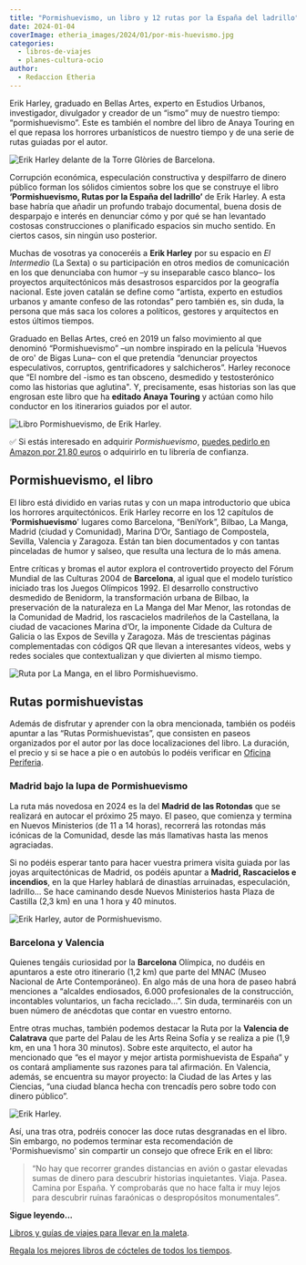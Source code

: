 ```yaml
---
title: "Pormishuevismo, un libro y 12 rutas por la España del ladrillo"
date: 2024-01-04
coverImage: etheria_images/2024/01/por-mis-huevismo.jpg
categories: 
  - libros-de-viajes
  - planes-cultura-ocio
author: 
  - Redaccion Etheria
---
```


Erik Harley, graduado en Bellas Artes, experto en Estudios Urbanos, investigador, 
divulgador y creador de un “ismo” muy de nuestro tiempo: “pormishuevismo”. Este es 
también el nombre del libro de Anaya Touring en el que repasa los horrores urbanísticos 
de nuestro tiempo y de una serie de rutas guiadas por el autor. 

![Erik Harley delante de la Torre Glòries de Barcelona.](etheria_images/2024/01/por-mis-huevismo.jpg "Erik Harley delante de la Torre Glòries de Barcelona.")

Corrupción económica, especulación constructiva y despilfarro de dinero público forman 
los sólidos cimientos sobre los que se construye el libro **‘Pormishuevismo, Rutas por 
la España del ladrillo’** de Erik Harley. A esta base habría que añadir un profundo 
trabajo documental, buena dosis de desparpajo e interés en denunciar cómo y por qué se 
han levantado costosas construcciones o planificado espacios sin mucho sentido. En 
ciertos casos, sin ningún uso posterior. 

Muchas de vosotras ya conoceréis a **Erik Harley** por su espacio en _El Intermedio_ (La 
Sexta) o su participación en otros medios de comunicación en los que denunciaba con 
humor –y su inseparable casco blanco– los proyectos arquitectónicos más desastrosos 
esparcidos por la geografía nacional. Este joven catalán se define como “artista, 
experto en estudios urbanos y amante confeso de las rotondas” pero también es, sin duda, 
la persona que más saca los colores a políticos, gestores y arquitectos en estos últimos 
tiempos. 

Graduado en Bellas Artes, creó en 2019 un falso movimiento al que denominó 
“Pormishuevismo” –un nombre inspirado en la película 'Huevos de oro' de Bigas Luna– con 
el que pretendía “denunciar proyectos especulativos, corruptos, gentrificadores y 
salchicheros”. Harley reconoce que “El nombre del -ismo es tan obsceno, desmedido y 
testosterónico como las historias que aglutina". Y, precisamente, esas historias son las 
que engrosan este libro que ha **editado Anaya Touring** y actúan como hilo conductor en 
los itinerarios guiados por el autor. 

![Libro Pormishuevismo, de Erik Harley.](etheria_images/2024/01/pormishuevismo-libro.jpg "Libro Pormishuevismo, de Erik Harley. © Anaya Touring")

✅ Si estás interesado en adquirir _Pormishuevismo_, [puedes pedirlo en Amazon por 21,80 
euros](https://www.amazon.es/PORMISHUEVISMO-ladrillo-Singulares-edici%C3%B3n-espa%C3%B1ol/dp/8491586237?&linkCode=sl1&tag=etheriamagazi-21&linkId=fbd7821d5e6e90a9853f8f8a0b0706e0&language=es_ES&ref_=as_li_ss_tl) 
o adquirirlo en tu librería de confianza. 

## Pormishuevismo, el libro

El libro está dividido en varias rutas y con un mapa introductorio que ubica los 
horrores arquitectónicos. Erik Harley recorre en los 12 capítulos de 
‘**Pormishuevismo**’ lugares como Barcelona, “BeniYork”, Bilbao, La Manga, Madrid 
(ciudad y Comunidad), Marina D’Or, Santiago de Compostela, Sevilla, Valencia y Zaragoza. 
Están tan bien documentados y con tantas pinceladas de humor y salseo, que resulta una 
lectura de lo más amena. 

Entre críticas y bromas el autor explora el controvertido proyecto del Fórum Mundial de 
las Culturas 2004 de **Barcelona**, al igual que el modelo turístico iniciado tras los 
Juegos Olímpicos 1992. El desarrollo constructivo desmedido de Benidorm, la 
transformación urbana de Bilbao, la preservación de la naturaleza en La Manga del Mar 
Menor, las rotondas de la Comunidad de Madrid, los rascacielos madrileños de la 
Castellana, la ciudad de vacaciones Marina d’Or, la imponente Cidade da Cultura de 
Galicia o las Expos de Sevilla y Zaragoza. Más de trescientas páginas complementadas con 
códigos QR que llevan a interesantes vídeos, webs y redes sociales que contextualizan y 
que divierten al mismo tiempo. 

![Ruta por La Manga, en el libro Pormishuevismo.](etheria_images/2024/01/julio-iglesias-pormishuevismo.jpg "Ruta por La Manga, en el libro Pormishuevismo. © Anaya Touring")

## Rutas pormishuevistas

Además de disfrutar y aprender con la obra mencionada, también os podéis apuntar a las 
“Rutas Pormishuevistas”, que consisten en paseos organizados por el autor por las doce 
localizaciones del libro. La duración, el precio y si se hace a pie o en autobús lo 
podéis verificar en [Oficina Periferia](https://www.oficinaperiferia.com/). 

### Madrid bajo la lupa de Pormishuevismo

La ruta más novedosa en 2024 es la del **Madrid de las Rotondas** que se realizará en 
autocar el próximo 25 mayo. El paseo, que comienza y termina en Nuevos Ministerios (de 
11 a 14 horas), recorrerá las rotondas más icónicas de la Comunidad, desde las más 
llamativas hasta las menos agraciadas. 

Si no podéis esperar tanto para hacer vuestra primera visita guiada por las joyas 
arquitectónicas de Madrid, os podéis apuntar a **Madrid, Rascacielos e incendios**, en 
la que Harley hablará de dinastías arruinadas, especulación, ladrillo... Se hace 
caminando desde Nuevos Ministerios hasta Plaza de Castilla (2,3 km) en una 1 hora y 40 
minutos. 

![Erik Harley, autor de Pormishuevismo.](etheria_images/2024/01/pormishuevismo-erik-halley-737x1000.jpg "Erik Harley, autor de Pormishuevismo. © Anaya Touring")

### Barcelona y Valencia

Quienes tengáis curiosidad por la **Barcelona** Olímpica, no dudéis en apuntaros a este 
otro itinerario (1,2 km) que parte del MNAC (Museo Nacional de Arte Contemporáneo). En 
algo más de una hora de paseo habrá menciones a “alcaldes endiosados, 6.000 
profesionales de la construcción, incontables voluntarios, un facha reciclado...”. Sin 
duda, terminaréis con un buen número de anécdotas que contar en vuestro entorno. 

Entre otras muchas, también podemos destacar la Ruta por la **Valencia de Calatrava** 
que parte del Palau de les Arts Reina Sofía y se realiza a pie (1,9 km, en una 1 hora 30 
minutos). Sobre este arquitecto, el autor ha mencionado que “es el mayor y mejor artista 
pormishuevista de España” y os contará ampliamente sus razones para tal afirmación. En 
Valencia, además, se encuentra su mayor proyecto: la Ciudad de las Artes y las Ciencias, 
“una ciudad blanca hecha con trencadís pero sobre todo con dinero público”. 

![Erik Harley.](etheria_images/2024/01/erik-harley-pormishuevismo.jpg "Erik Harley. © Patricia Rubio")

Así, una tras otra, podréis conocer las doce rutas desgranadas en el libro. Sin embargo, 
no podemos terminar esta recomendación de 'Pormishuevismo' sin compartir un consejo que 
ofrece Erik en el libro: 

> “No hay que recorrer grandes distancias en avión o gastar elevadas sumas de dinero para 
> descubrir historias inquietantes. Viaja. Pasea. Camina por España. Y comprobarás que no 
> hace falta ir muy lejos para descubrir ruinas faraónicas o despropósitos monumentales”. 

**Sigue leyendo...** 

[Libros y guías de viajes para llevar en la 
maleta](https://etheriamagazine.com/2023/08/13/libros-guias-de-viajes-2023/). 

[Regala los mejores libros de cócteles de todos los 
tiempos](https://etheriamagazine.com/2020/11/23/libros-de-cocteleria-un-gran-regalo-navidad/).
